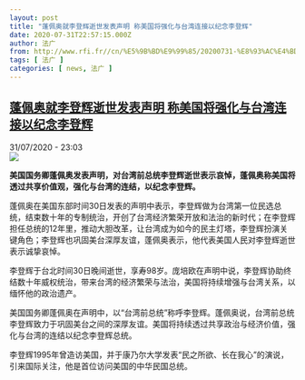 ```yaml
---
layout: post
title: "蓬佩奥就李登辉逝世发表声明 称美国将强化与台湾连接以纪念李登辉"
date: 2020-07-31T22:57:15.000Z
author: 法广
from: http://www.rfi.fr//cn/%E5%9B%BD%E9%99%85/20200731-%E8%93%AC%E4%BD%A9%E5%A5%A5%E5%B0%B1%E6%9D%8E%E7%99%BB%E8%BE%89%E9%80%9D%E4%B8%96%E5%8F%91%E8%A1%A8%E5%A3%B0%E6%98%8E-%E7%A7%B0%E7%BE%8E%E5%9B%BD%E5%B0%86%E5%BC%BA%E5%8C%96%E4%B8%8E%E5%8F%B0%E6%B9%BE%E8%BF%9E%E6%8E%A5%E4%BB%A5%E7%BA%AA%E5%BF%B5%E6%9D%8E%E7%99%BB%E8%BE%89
tags: [ 法广 ]
categories: [ news, 法广 ]
---
```

<!--1596236235000-->
[蓬佩奥就李登辉逝世发表声明 称美国将强化与台湾连接以纪念李登辉](http://www.rfi.fr//cn/%E5%9B%BD%E9%99%85/20200731-%E8%93%AC%E4%BD%A9%E5%A5%A5%E5%B0%B1%E6%9D%8E%E7%99%BB%E8%BE%89%E9%80%9D%E4%B8%96%E5%8F%91%E8%A1%A8%E5%A3%B0%E6%98%8E-%E7%A7%B0%E7%BE%8E%E5%9B%BD%E5%B0%86%E5%BC%BA%E5%8C%96%E4%B8%8E%E5%8F%B0%E6%B9%BE%E8%BF%9E%E6%8E%A5%E4%BB%A5%E7%BA%AA%E5%BF%B5%E6%9D%8E%E7%99%BB%E8%BE%89)
------

<div>
<div>31/07/2020 - 23:03</div><img src="https://s.rfi.fr/media/display/2fe2fa2e-cd8d-11ea-95ed-005056bf87d6/w:310/p:16x9/2020-07-23T221931Z_1757985812_RC2AZH978BNY_RTRMADP_3_USA-CHINA-POMPEO.JPG"><p><strong>美国国务卿蓬佩奥发表声明，对台湾前总统李登辉逝世表示哀悼，蓬佩奥称美国将透过共享价值观，强化与台湾的连结，以纪念李登辉。</strong></p><div class="t-content__body u-clearfix"><div class="m-interstitial"></div><p>蓬佩奥在美国东部时间30日发表的声明中表示，李登辉做为台湾第一位民选总统，结束数十年的专制统治，开创了台湾经济繁荣开放和法治的新时代；在李登辉担任总统的12年里，推动大胆改革，让台湾成为如今的民主灯塔，李登辉扮演关键角色；李登辉也巩固美台深厚友谊，蓬佩奥表示，他代表美国人民对李登辉逝世表示诚挚哀悼。</p><p>李登辉于台北时间30日晚间逝世，享寿98岁。庞培欧在声明中说，李登辉协助终结数十年威权统治，带来台湾的经济繁荣与法治，美国将持续增强与台湾关系，以缅怀他的政治遗产。</p><p>美国国务卿蓬佩奥在声明中，以“台湾前总统”称呼李登辉。蓬佩奥说，台湾前总统李登辉致力于巩固美台之间的深厚友谊。美国将持续透过共享政治与经济价值，强化与台湾的连结以纪念李登辉总统。</p><p>李登辉1995年曾造访美国，并于康乃尔大学发表“民之所欲、长在我心”的演说，引来国际关注，他是首位访问美国的中华民国总统。</p><p> </p><div class="o-self-promo o-self-promo--nl o-self-promo--hidden" data-selfpromo-newsletter></div><div class="o-self-promo o-self-promo--app o-self-promo--hidden" data-selfpromo-app></div></div>
</div>
